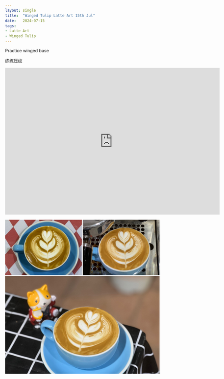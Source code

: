 ```yaml
---
layout: single
title:  "Winged Tulip Latte Art 15th Jul"
date:   2024-07-15
tags:
- Latte Art
- Winged Tulip
---
```



Practice winged base

练练压纹



<div class="embed-container">
  <iframe
      src="https://www.youtube.com/embed/O4ZdiFW1_70"
      width="700"
      height="480"
      frameborder="0"
      allowfullscreen="true">
  </iframe>
</div>


![](/assets/img/2024/07/15/B4523DBA-D54B-432B-A6E6-BE1E1E54D9AC.JPG)

